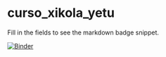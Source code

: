 # curso_xikola_yetu
Fill in the fields to see the markdown badge snippet.

[![Binder](https://mybinder.org/badge_logo.svg)](https://mybinder.org/v2/gh/mlussati/curso_xikola_yetu/master)
